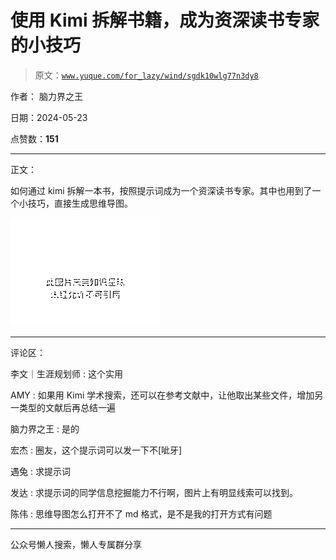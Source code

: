 # 使用 Kimi 拆解书籍，成为资深读书专家的小技巧

> 原文：[`www.yuque.com/for_lazy/wind/sgdk10wlg77n3dy8`](https://www.yuque.com/for_lazy/wind/sgdk10wlg77n3dy8)

作者： 脑力界之王

日期：2024-05-23

点赞数：**151**

* * *

正文：

如何通过 kimi 拆解一本书，按照提示词成为一个资深读书专家。其中也用到了一个小技巧，直接生成思维导图。

![](img/08faeb72f565df8d9e810cb671fe0d89.png)

* * *

评论区：

李文｜生涯规划师 : 这个实用

AMY : 如果用 Kimi 学术搜索，还可以在参考文献中，让他取出某些文件，增加另一类型的文献后再总结一遍

脑力界之王 : 是的

宏杰 : 圈友，这个提示词可以发一下不[呲牙]

遇兔 : 求提示词

发达 : 求提示词的同学信息挖掘能力不行啊，图片上有明显线索可以找到。

陈伟 : 思维导图怎么打开不了 md 格式，是不是我的打开方式有问题

* * *

公众号懒人搜索，懒人专属群分享